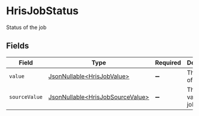 # HrisJobStatus

Status of the job


## Fields

| Field                                                                              | Type                                                                               | Required                                                                           | Description                                                                        | Example                                                                            |
| ---------------------------------------------------------------------------------- | ---------------------------------------------------------------------------------- | ---------------------------------------------------------------------------------- | ---------------------------------------------------------------------------------- | ---------------------------------------------------------------------------------- |
| `value`                                                                            | [JsonNullable\<HrisJobValue>](../../models/components/HrisJobValue.md)             | :heavy_minus_sign:                                                                 | The status of the job.                                                             | open                                                                               |
| `sourceValue`                                                                      | [JsonNullable\<HrisJobSourceValue>](../../models/components/HrisJobSourceValue.md) | :heavy_minus_sign:                                                                 | The source value of the job status.                                                |                                                                                    |